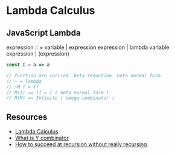 # Lambda Calculus

## JavaScript Lambda

expression :: = variable
              | expression expression
              | lambda variable expression
              | (expression)

```js
const I = a => a

// function are curried. beta reduction. beta normal form.
// ~ = lambda
// ~M f = ff
// M(I) == II = I ( beta normal form )
// M(M) == Infinite ( omega combinator )
```

## Resources
- [Lambda Calculus](https://www.youtube.com/watch?v=3VQ382QG-y4 )
- [What is Y combinator](https://stackoverflow.com/questions/93526/what-is-a-y-combinator)
- [How to succeed at recursion without really recursing](https://mvanier.livejournal.com/2897.html)